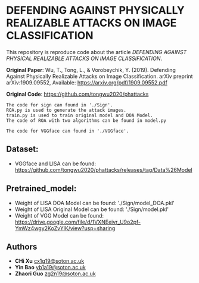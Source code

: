 # DEFENDING AGAINST PHYSICALLY REALIZABLE ATTACKS ON IMAGE CLASSIFICATION
This repository is reproduce code about the article *DEFENDING AGAINST PHYSICAL REALIZABLE ATTACKS ON IMAGE CLASSIFICATION*.

**Original Paper**: Wu, T., Tong, L., & Vorobeychik, Y. (2019). Defending Against Physically Realizable Attacks on Image Classification. arXiv preprint arXiv:1909.09552, Available: https://arxiv.org/pdf/1909.09552.pdf

**Original Code**: https://github.com/tongwu2020/phattacks
```
The code for sign can found in './Sign'. 
ROA.py is used to generate the attack images. 
train.py is used to train original model and DOA Model. 
The code of ROA with two algorithms can be found in model.py
```

```
The code for VGGface can found in './VGGface'. 
```

## Dataset: 
* VGGface and LISA can be found: https://github.com/tongwu2020/phattacks/releases/tag/Data%26Model

## Pretrained_model:
* Weight of LISA DOA Model can be found:  './Sign/model_DOA.pkl'
* Weight of LISA Original Model can be found:  './Sign/model.pkl'
* Weight of VGG Model can be found: https://drive.google.com/file/d/1VXNEeivr_U9o2pf-YmWz4wgy2KoZvYlK/view?usp=sharing

## Authors
* **CHi Xu** [cx1g19@soton.ac.uk]()
* **Yin Bao** [yb1a19@soton.ac.uk]()
* **Zhaori Guo** [zg2n19@soton.ac.uk]()
